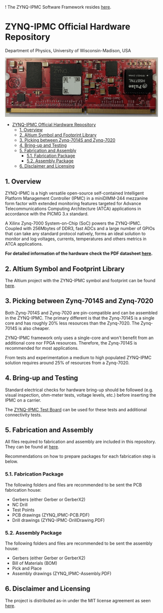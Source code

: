 ! The ZYNQ-IPMC Software Framework resides [here](https://github.com/uwcms/IPMC).

# ZYNQ-IPMC Official Hardware Repository
Department of Physics, University of Wisconsin-Madison, USA

![](Documents/ZYNQ_IPMC%20revB.png)

<!-- TOC depthFrom:1 depthTo:6 withLinks:1 updateOnSave:1 orderedList:0 -->

- [ZYNQ-IPMC Official Hardware Repository](#zynq-ipmc-official-hardware-repository)
	- [1. Overview](#1-overview)
	- [2. Altium Symbol and Footprint Library](#2-altium-symbol-and-footprint-library)
	- [3. Picking between Zynq-7014S and Zynq-7020](#3-picking-between-zynq-7014s-and-zynq-7020)
	- [4. Bring-up and Testing](#4-bring-up-and-testing)
	- [5. Fabrication and Assembly](#5-fabrication-and-assembly)
		- [5.1. Fabrication Package](#51-fabrication-package)
		- [5.2. Assembly Package](#52-assembly-package)
	- [6. Disclaimer and Licensing](#6-disclaimer-and-licensing)

<!-- /TOC -->

## 1. Overview

ZYNQ-IPMC is a high versatile open-source self-contained Intelligent Platform
Management Controller (IPMC) in a miniDIMM-244 mezzanine form factor with
extended monitoring features targeted for Advance Telecommunications Computing
Architecture (ATCA) applications in accordance with the PICMG 3.x standard.

A Xilinx Zynq-7000 System-on-Chip (SoC) powers the ZYNQ-IPMC. Coupled with 256Mbytes of DDR3, fast
ADCs and a large number of GPIOs that can take any standard protocol natively,
forms an ideal solution to monitor and log voltages, currents, temperatures and others
metrics in ATCA applications.

**For detailed information of the hardware check the PDF datasheet
[here](Documents/ZYNQ-IPMC%20hw%20datasheet.pdf).**

## 2. Altium Symbol and Footprint Library

The Altium project with the ZYNQ-IPMC symbol and footprint can be found
[here](AltiumLib/).

## 3. Picking between Zynq-7014S and Zynq-7020

Both Zynq-7014S and Zynq-7020 are pin-compatible and can be assembled in the ZYNQ-IPMC.
The primary different is that the Zynq-7014S is a single core and has roughly
20% less resources than the Zynq-7020. The Zynq-7014S is also cheaper.

ZYNQ-IPMC framework only uses a single-core and won't benefit from an additional
core nor FPGA resources. Therefore, the Zynq-7014S is recommended for most applications.

From tests and experimentation a medium to high populated ZYNQ-IPMC solution requires
around 25% of resources from a Zynq-7020.

## 4. Bring-up and Testing

Standard electrical checks for hardware bring-up should be followed (e.g. visual
inspection, ohm-meter tests, voltage levels, etc.) before inserting the IPMC on a
carrier.

The [ZYNQ-IPMC Test Board](TestBoard) can be used for these tests and additional
connectivity tests.

## 5. Fabrication and Assembly

All files required to fabrication and assembly are included in this repository.
They can be found at [here](Project%20Outputs%20for%20ZYNQ_IPMC/revB1).

Recommendations on how to prepare packages for each fabrication step is below.

### 5.1. Fabrication Package

The following folders and files are recommended to be sent the PCB fabrication house:
 - Gerbers (either Gerber or GerberX2)
 - NC Drill
 - Test Points
 - PCB drawings (ZYNQ_IPMC-PCB.PDF)
 - Drill drawings (ZYNQ-IPMC-DrillDrawing.PDF)


### 5.2. Assembly Package

The following folders and files are recommended to be sent the assembly house:
 - Gerbers (either Gerber or GerberX2)
 - Bill of Materials (BOM)
 - Pick and Place
 - Assembly drawings (ZYNQ_IPMC-Assembly.PDF)

## 6. Disclaimer and Licensing

The project is distributed as-in under the MIT license agreement as seen [here](LICENSE.md).

